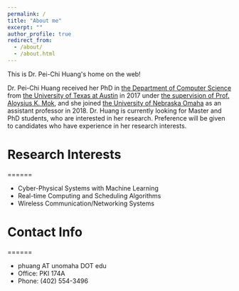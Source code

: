 ```yaml
---
permalink: /
title: "About me"
excerpt: ""
author_profile: true
redirect_from: 
  - /about/
  - /about.html
---
```


This is Dr. Pei-Chi Huang's home on the web!

Dr. Pei-Chi Huang received her PhD in [the Department of Computer Science](https://www.cs.utexas.edu/) from [the University of Texas at Austin](https://www.utexas.edu/) in 2017 under [the supervision of Prof. Aloysius K. Mok](https://www.cs.utexas.edu/users/mok/), and she joined [the University of Nebraska Omaha](https://www.unomaha.edu/college-of-information-science-and-technology/computer-science/index.php) as an assistant professor in 2018. Dr. Huang is currently looking for Master and PhD students, who are interested in her research. Preference will be given to candidates who have experience in her research interests.

# Research Interests
======
* Cyber-Physical Systems with Machine Learning
* Real-time Computing and Scheduling Algorithms 
* Wireless Communication/Networking Systems

# Contact Info
======
* phuang AT unomaha DOT edu
* Office: PKI 174A
* Phone: (402) 554-3496
